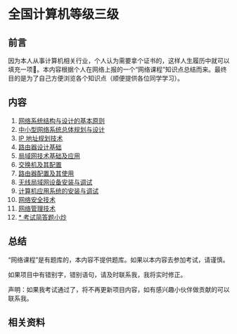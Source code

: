 # 全国计算机等级三级

## 前言

因为本人从事计算机相关行业，个人认为需要拿个证书的，这样人生履历中就可以填充一项:grimacing:。本内容根据个人在网络上报的一个“网络课程”知识点总结而来。最终目的是为了自己方便浏览各个知识点（顺便提供各位同学学习）。

## 内容

1. [网络系统结构与设计的基本原则](/book/01.md)
2. [中小型网络系统总体规划与设计](/book/02.md)
3. [IP 地址规划技术](/book/03.md)
4. [路由器设计基础](/book/04.md)
5. [局域网技术基础及应用](/book/05.md)
6. [交换机及其配置](/book/06.md)
7. [路由器配置及其使用](/book/07.md)
8. [无线局域网设备安装与调试](/book/08.md)
9. [计算机应用系统的安装与调试](/book/09.md)
10. [网络安全技术](/book/10.md)
11. [网络管理技术](/book/11.md)
12. [* 考试简答题小炒](/book/12.md)

## 总结

“网络课程”是有题库的，本内容不提供题库。如果以本内容去参加考试，请谨慎。

如果项目中有错别字，错别语句，请及时联系我，我将实时修正。

声明：如果我考试通过了，将不再更新项目内容，如有感兴趣小伙伴做贡献的可以联系我。

## 相关资料
